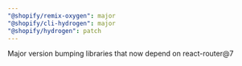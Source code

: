 ```yaml
---
"@shopify/remix-oxygen": major
"@shopify/cli-hydrogen": major
"@shopify/hydrogen": patch
---
```


Major version bumping libraries that now depend on react-router@7
